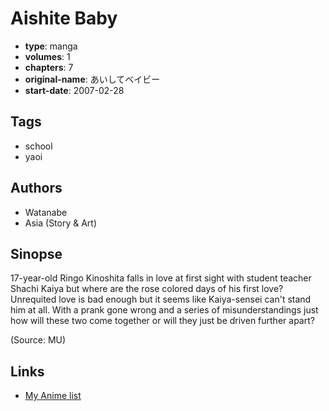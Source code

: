 # Aishite Baby

-   **type**: manga
-   **volumes**: 1
-   **chapters**: 7
-   **original-name**: あいしてベイビー
-   **start-date**: 2007-02-28

## Tags

-   school
-   yaoi

## Authors

-   Watanabe
-   Asia (Story & Art)

## Sinopse

17-year-old Ringo Kinoshita falls in love at first sight with student teacher Shachi Kaiya but where are the rose colored days of his first love? Unrequited love is bad enough but it seems like Kaiya-sensei can't stand him at all. With a prank gone wrong and a series of misunderstandings just how will these two come together or will they just be driven further apart?

(Source: MU)

## Links

-   [My Anime list](https://myanimelist.net/manga/46246/Aishite_Baby)
